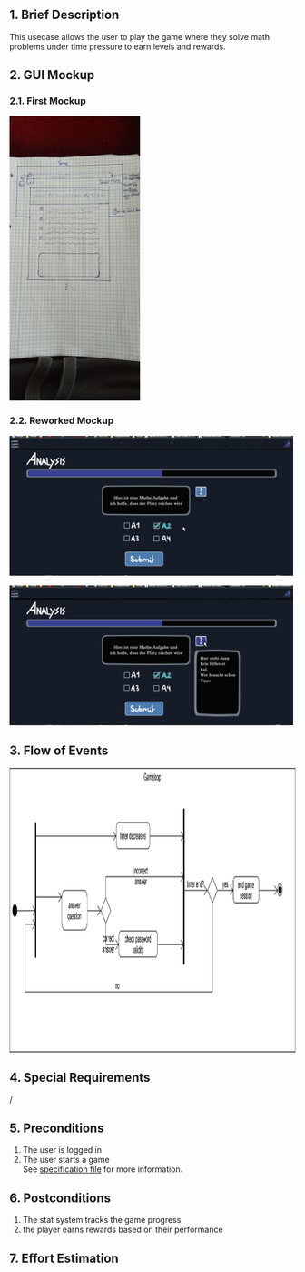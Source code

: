 ## 1. Brief Description
This usecase allows the user to play the game where they solve math problems under time pressure to earn levels and rewards.
## 2. GUI Mockup
### 2.1. First Mockup
<img src="../../../../assets/images/viewMockups/20221019_120549.jpg" height="500" alt="guimockups"></img>

### 2.2. Reworked Mockup
<img src="../../../../assets/images/viewMockups/game_view_v2.png" width="500" alt="guimockups"></img>

<img src="../../../../assets/images/viewMockups/game_view_v2_helpmessage.png" width="500" alt="guimockups"></img>

## 3. Flow of Events
<img src="../../../../assets/images/activitydiagrams/activity_gameloop.png" height="500" alt="flow of events"></img>
## 4. Special Requirements
/ 
## 5. Preconditions
1. The user is logged in
2. The user starts a game<br>
See [specification file](../../Planning/Gameplay/Game%20Loop.md) for more information.
## 6. Postconditions
1. The stat system tracks the game progress
2. the player earns rewards based on their performance
## 7. Effort Estimation
